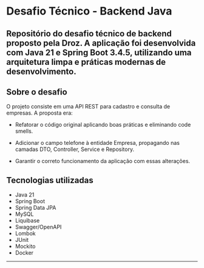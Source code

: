 # Desafio Técnico - Backend Java

Repositório do desafio técnico de backend proposto pela Droz.
A aplicação foi desenvolvida com Java 21 e Spring Boot 3.4.5, utilizando uma arquitetura limpa e práticas modernas de desenvolvimento.
---

## Sobre o desafio

O projeto consiste em uma API REST para cadastro e consulta de empresas.
A proposta era:
- Refatorar o código original aplicando boas práticas e eliminando code smells.

- Adicionar o campo telefone à entidade Empresa, propagando nas camadas DTO, Controller, Service e Repository.

- Garantir o correto funcionamento da aplicação com essas alterações.

## Tecnologias utilizadas
- Java 21
- Spring Boot
- Spring Data JPA
- MySQL
- Liquibase
- Swagger/OpenAPI
- Lombok
- JUnit
- Mockito
- Docker
---
